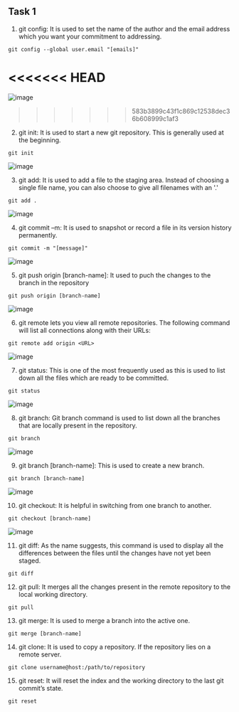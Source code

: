 ## Task 1
1. git config: It is used to set the name of the author and the email address which you want your commitment to addressing.

```
git config --global user.email "[emails]"
``` 

<<<<<<< HEAD
=======
![image](https://user-images.githubusercontent.com/48210621/194948032-e89877ff-0293-4878-8a0f-c172fec2629b.png)

>>>>>>> 583b3899c43f1c869c12538dec36b608999c1af3
2. git init: It is used to start a new git repository. This is generally used at the beginning.

```
git init
```

![image](https://user-images.githubusercontent.com/48210621/194948121-4ae54836-e0ab-473d-b2d8-8a67066457a2.png)

3. git add: It is used to add a file to the staging area. Instead of choosing a single file name, you can also choose to give all filenames with an '.'

```
git add .
```

![image](https://user-images.githubusercontent.com/48210621/194948183-5648a540-9242-49d6-983b-2b4918f40645.png)

4. git commit –m: It is used to snapshot or record a file in its version history permanently.

```
git commit -m "[message]"
```

![image](https://user-images.githubusercontent.com/48210621/194948303-4e057f72-b031-42b0-b208-d969e714f94d.png)

5. git push origin [branch-name]: It used to puch the changes to the branch in the repository

```
git push origin [branch-name]
```

![image](https://user-images.githubusercontent.com/48210621/194948368-ac70aa69-bbb9-4dba-b8df-5a06bb2eeb5f.png)

6. git remote lets you view all remote repositories. The following command will list all connections along with their URLs:

```
git remote add origin <URL>
```

![image](https://user-images.githubusercontent.com/48210621/194948900-fa664c7b-9abe-4162-9867-26faa6333d2c.png)

7. git status: This is one of the most frequently used as this is used to list down all the files which are ready to be committed.

```
git status
```

![image](https://user-images.githubusercontent.com/48210621/194948984-964e537f-4d80-4b90-9722-069c6a1c2256.png)

8. git branch: Git branch command is used to list down all the branches that are locally present in the repository.

```
git branch
```

![image](https://user-images.githubusercontent.com/48210621/194949067-49591950-2572-4690-a97c-50edaf0bb3df.png)

9. git branch [branch-name]: This is used to create a new branch.

```
git branch [branch-name]
```

![image](https://user-images.githubusercontent.com/48210621/194949111-d7720d4d-cfd7-441e-9c61-30088b7bd9e8.png)

10. git checkout: It is helpful in switching from one branch to another.

```
git checkout [branch-name]
```

![image](https://user-images.githubusercontent.com/48210621/194949211-b6b612b4-38ef-461e-b8e4-d1300d791730.png)

11. git diff: As the name suggests, this command is used to display all the differences between the files until the changes have not yet been staged.

```
git diff
```

12. git pull: It merges all the changes present in the remote repository to the local working directory.

```
git pull
```

13. git merge: It is used to merge a branch into the active one.

```
git merge [branch-name]
```

14. git clone: It is used to copy a repository. If the repository lies on a remote server.

```
git clone username@host:/path/to/repository
```
15. git reset: It will reset the index and the working directory to the last git commit’s state.

```
git reset
```
